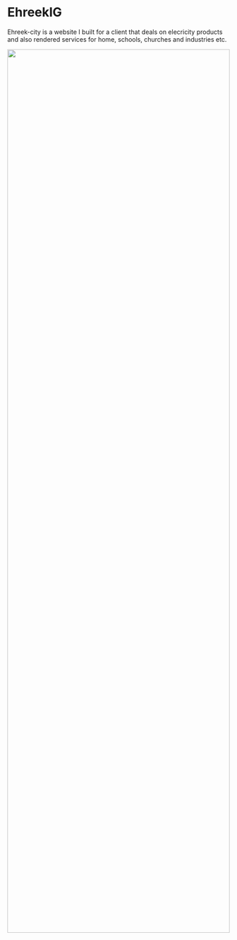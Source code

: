 # EhreekIG
Ehreek-city is a website I built for a client that deals on elecricity products and also rendered services for home, schools, churches and industries etc.<br>


<img src="https://user-images.githubusercontent.com/79265330/205952647-1a62b9c6-d96f-456c-91c2-04e99a2d9c26.png" style="width: 100%; height: 50vh;">
